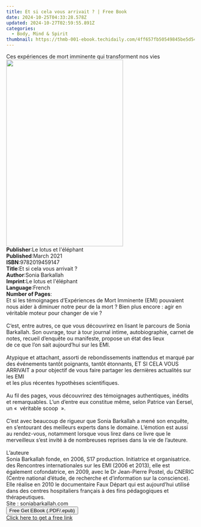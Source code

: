 ```yaml
---
title: Et si cela vous arrivait ? | Free Book
date: 2024-10-25T04:33:28.578Z
updated: 2024-10-27T02:59:55.891Z
categories:
  - Body, Mind & Spirit
thumbnail: https://thmb-001-ebook.techidaily.com/4ff657fb50549845be5d5419806649ba8cccb7b399d5862a6ad2b46a2f1dd510.jpg
---
```

<main id="book-container">
  <div class="flex flex-col">
    <div class="book-brief flex-1 py-6 px-4 sm:p-6 md:py-10 md:px-8">
      <!-- brief-->
      <div class="book-brief-main">
        Ces expériences de mort imminente qui transforment nos vies
      </div>
    </div>
    <div
      class="book-meta-info flex-1 grid gap-4 col-start-1 col-end-3 row-start-1 sm:mb-6 sm:grid-cols-4 lg:gap-6 lg:col-start-2 lg:row-end-6 lg:row-span-6 lg:mb-0"
    >
      <div
        class="book-meta-info-left place-content-center mt-4 p-4 text-sm leading-6 col-start-2 col-span-2 dark:text-slate-400"
      >
        <img
          class="w-full h-500 object-cover rounded-lg sm:h-255 sm:col-span-2 lg:col-span-full"
          src="https://img-001-ebook.techidaily.com/3dde425e9648b98291549c8c890f7f00decb9c9c9fbd0e3a5149a6dd7d37f02c.jpg"
          alt=""
          width="312"
          height="500"
        />
      </div>
      <div
        class="book-meta-info-right mt-2 col-start-1 row-start-2 col-span-3 self-center"
      >
        <!-- meta data  -->
        <div class="flex flex-col px-4 md:px-8">
          <div class="flex-1">
            <strong>Publisher</strong>:<span class="px-2"
              >Le lotus et l&#39;éléphant</span
            >
          </div>
          <div class="flex-1">
            <strong>Published</strong>:<span class="px-2">March 2021</span>
          </div>
          <div class="flex-1">
            <strong>ISBN</strong>:<span class="px-2">9782019459147</span>
          </div>
          <div class="flex-1">
            <strong>Title</strong>:<span class="px-2"
              >Et si cela vous arrivait ?</span
            >
          </div>
          <div class="flex-1">
            <strong>Author</strong>:<span class="px-2">Sonia Barkallah</span>
          </div>
          <div class="flex-1">
            <strong>Imprint</strong>:<span class="px-2"
              >Le lotus et l&#39;éléphant</span
            >
          </div>
          <div class="flex-1">
            <strong>Language</strong>:<span class="px-2">French</span>
          </div>
          <div class="flex-1">
            <strong>Number of Pages</strong>:<span class="px-2"></span>
          </div>
        </div>
      </div>
    </div>
    <div class="book-description flex-1 py-6 px-4 sm:p-6 md:py-10 md:px-8">
      <div class="book-description-main">
        <div accordion-content="" id="description">
          Et si les témoignages d’Expériences de Mort Imminente (EMI) pouvaient
          nous aider à diminuer notre peur de la mort ? Bien plus encore : agir
          en véritable moteur pour changer de vie ?<br /><br />C‘est, entre
          autres, ce que vous découvrirez en lisant le parcours de Sonia
          Barkallah. Son ouvrage, tour à tour journal intime, autobiographie,
          carnet de notes, recueil d’enquête ou manifeste, propose un état des
          lieux&nbsp; <br />de ce que l’on sait aujourd’hui sur les EMI.&nbsp;
          <br /><br />Atypique et attachant, assorti de rebondissements
          inattendus et marqué par des événements tantôt poignants, tantôt
          étonnants, ET SI CELA VOUS ARRIVAIT a pour objectif de vous faire
          partager les dernières actualités sur les EMI&nbsp; <br />et les plus
          récentes hypothèses scientifiques.&nbsp; <br /><br />Au fil des pages,
          vous découvrirez des témoignages authentiques, inédits et
          remarquables. L’un d’entre eux constitue même, selon Patrice van
          Eersel,&nbsp; <br />un «&nbsp; véritable scoop&nbsp; ».&nbsp;
          <br /><br />C’est avec beaucoup de rigueur que Sonia Barkallah a mené
          son enquête, en s’entourant des meilleurs experts dans le domaine.
          L’émotion est aussi au rendez-vous, notamment lorsque vous lirez dans
          ce livre que le merveilleux s’est invité à de nombreuses reprises dans
          la vie de l’auteure.<br /><br />L’auteure<br />Sonia Barkallah fonde,
          en 2006, S17 production. Initiatrice et organisatrice.<br />des
          Rencontres internationales sur les EMI (2006 et 2013), elle est
          également cofondatrice, en 2009, avec le Dr Jean-Pierre Postel, du
          CNERIC (Centre national d’étude, de recherche et d’information sur la
          conscience). Elle réalise en 2010 le documentaire Faux Départ qui est
          aujourd’hui utilisé dans des centres hospitaliers français à des fins
          pédagogiques et thérapeutiques.<br />Site : soniabarkallah.com
        </div>
        <div class="accordion-fader"></div>
      </div>
    </div>
    <div class="book-excerpts flex-1 py-6 px-4 sm:p-6 md:py-10 md:px-8"></div>
    <div
      class="book-about-author flex-1 py-6 px-4 sm:p-6 md:py-10 md:px-8"
    ></div>
    <div class="book-free-get flex-1 py-6 px-4 sm:p-6 md:py-10 md:px-8">
      <button
        id="btn-free-get"
        class="bg-blue-500 hover:bg-blue-700 text-white font-bold py-2 px-4 rounded"
      >
        Free Get EBook (.PDF/.epub)
      </button>
      <div id="countdown-display" class="px-2 text-lg mt-2"></div>
      <a
        id="free-link"
        class="hidden bg-blue-500 hover:bg-blue-700 text-white font-bold py-2 px-4 rounded"
        href="https://www.ebooks.com/en-us/book/210269719/et-si-cela-vous-arrivait/sonia-barkallah/"
        target="_blank"
        >Click here to get a free link</a
      >
    </div>
    <script>
      let countdownTime = 0;
      let countdownInterval = null;
      document
        .getElementById('btn-free-get')
        .addEventListener('click', startCountdown);
      function startCountdown() {
        countdownTime = new Date().getTime() + 60000 * 3;
        countdownInterval = setInterval(updateCountdown, 1000);
        document.getElementById('btn-free-get').disabled = true;
        document
          .getElementById('btn-free-get')
          .classList.add('bg-gray-500', 'cursor-not-allowed');
      }
      function updateCountdown() {
        let currentTime = new Date().getTime();
        let timeLeft = countdownTime - currentTime;
        let secondsLeft = Math.floor(timeLeft / 1000);
        document.getElementById('countdown-display').innerHTML =
          `Remaining time: ${secondsLeft} seconds.`;
        if (secondsLeft <= 0) {
          clearInterval(countdownInterval);
          document.getElementById('btn-free-get').classList.add('hidden');
          document.getElementById('free-link').classList.remove('hidden');
          document.getElementById('countdown-display').innerHTML = '';
        }
      }
    </script>
  </div>
</main>

<ins class="adsbygoogle"
      style="display:block"
      data-ad-client="ca-pub-7571918770474297"
      data-ad-slot="8358498916"
      data-ad-format="auto"
      data-full-width-responsive="true"></ins>
    
